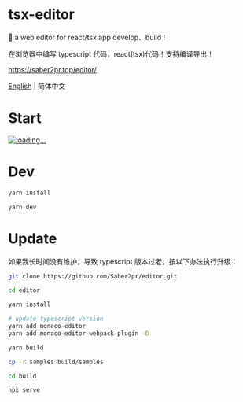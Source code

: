 # tsx-editor

🌊 a web editor for react/tsx app develop、build !

在浏览器中编写 typescript 代码，react(tsx)代码！支持编译导出！

https://saber2pr.top/editor/

[English](https://github.com/Saber2pr/editor/blob/master/README.md) | 简体中文

# Start

[![loading...](https://fronted-tsx-developer.github.io/samples/other/tsx-editor.webp)](https://fronted-tsx-developer.github.io/tsx-editor-online/)

# Dev

```bash
yarn install

yarn dev
```

# Update

如果我长时间没有维护，导致 typescript 版本过老，按以下办法执行升级：

```bash
git clone https://github.com/Saber2pr/editor.git

cd editor

yarn install

# update typescript version
yarn add monaco-editor
yarn add monaco-editor-webpack-plugin -D

yarn build

cp -r samples build/samples

cd build

npx serve
```
